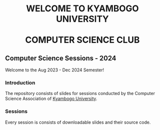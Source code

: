 <div align=center>

  <h1>
    WELCOME TO KYAMBOGO UNIVERSITY
    <br/>
    <br/>
    COMPUTER SCIENCE CLUB
  </h1>

</div>

## Computer Science Sessions - 2024
Welcome to the Aug 2023 - Dec 2024 Semester!

### Introduction
The repository consists of slides for sessions conducted by the Computer Science Association of [Kyambogo University](https://kyu.ac.ug/).

### Sessions
Every session is  consists of downloadable slides and their source code. 

<!-- Below is a list of slides for every session;

0. Orientation
1. Session One: Introduction to Computer Science with Real World Applications
-->
